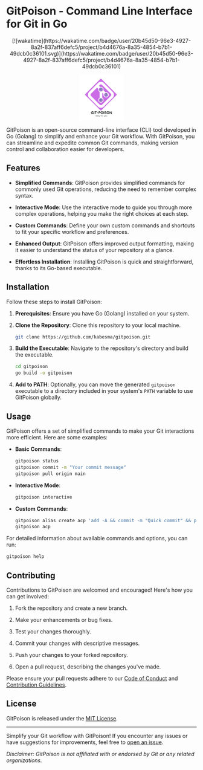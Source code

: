 # GitPoison - Command Line Interface for Git in Go
<p align="center">
[![wakatime](https://wakatime.com/badge/user/20b45d50-96e3-4927-8a2f-837aff6defc5/project/b4d4676a-8a35-4854-b7b1-49dcb0c36101.svg)](https://wakatime.com/badge/user/20b45d50-96e3-4927-8a2f-837aff6defc5/project/b4d4676a-8a35-4854-b7b1-49dcb0c36101)
</p>
<p align="center">
  <img src="assets/GitPoisonSmall.png" />
</p>
GitPoison is an open-source command-line interface (CLI) tool developed in Go (Golang) to simplify and enhance your Git workflow. With GitPoison, you can streamline and expedite common Git commands, making version control and collaboration easier for developers.

## Features

- **Simplified Commands**: GitPoison provides simplified commands for commonly used Git operations, reducing the need to remember complex syntax.

- **Interactive Mode**: Use the interactive mode to guide you through more complex operations, helping you make the right choices at each step.

- **Custom Commands**: Define your own custom commands and shortcuts to fit your specific workflow and preferences.

- **Enhanced Output**: GitPoison offers improved output formatting, making it easier to understand the status of your repository at a glance.

- **Effortless Installation**: Installing GitPoison is quick and straightforward, thanks to its Go-based executable.

## Installation

Follow these steps to install GitPoison:

1. **Prerequisites**: Ensure you have Go (Golang) installed on your system.

2. **Clone the Repository**: Clone this repository to your local machine.

   ```sh
   git clone https://github.com/kabesma/gitpoison.git
   ```

3. **Build the Executable**: Navigate to the repository's directory and build the executable.

   ```sh
   cd gitpoison
   go build -o gitpoison
   ```

4. **Add to PATH**: Optionally, you can move the generated `gitpoison` executable to a directory included in your system's `PATH` variable to use GitPoison globally.

## Usage

GitPoison offers a set of simplified commands to make your Git interactions more efficient. Here are some examples:

- **Basic Commands**:
  ```sh
  gitpoison status
  gitpoison commit -m "Your commit message"
  gitpoison pull origin main
  ```

- **Interactive Mode**:
  ```sh
  gitpoison interactive
  ```

- **Custom Commands**:
  ```sh
  gitpoison alias create acp 'add -A && commit -m "Quick commit" && push origin main'
  gitpoison acp
  ```

For detailed information about available commands and options, you can run:

```sh
gitpoison help
```

## Contributing

Contributions to GitPoison are welcomed and encouraged! Here's how you can get involved:

1. Fork the repository and create a new branch.

2. Make your enhancements or bug fixes.

3. Test your changes thoroughly.

4. Commit your changes with descriptive messages.

5. Push your changes to your forked repository.

6. Open a pull request, describing the changes you've made.

Please ensure your pull requests adhere to our [Code of Conduct](CODE_OF_CONDUCT.md) and [Contribution Guidelines](CONTRIBUTING.md).

## License

GitPoison is released under the [MIT License](LICENSE).

---

Simplify your Git workflow with GitPoison! If you encounter any issues or have suggestions for improvements, feel free to [open an issue](https://github.com/yourusername/gitpoison/issues).

*Disclaimer: GitPoison is not affiliated with or endorsed by Git or any related organizations.*
